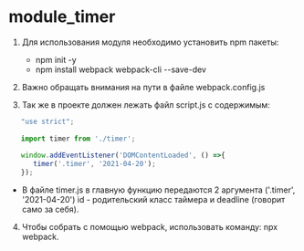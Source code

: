 # module_timer
1. Для использования модуля необходимо установить npm пакеты:
   - npm init -y
   - npm install webpack webpack-cli --save-dev

2. Важно обращать внимания на пути в файле webpack.config.js

3. Так же в проекте должен лежать файл script.js с содержимым:
```javascript
   "use strict";
   
   import timer from './timer';
   
   window.addEventListener('DOMContentLoaded', () =>{
      timer('.timer', '2021-04-20');
   });
```
  - В файле timer.js в главную функцию передаются 2 аргумента ('.timer', '2021-04-20') id - родительский класс таймера
   и deadline (говорит само за себя).

4. Чтобы собрать с помощью webpack, использовать команду: npx webpack.
